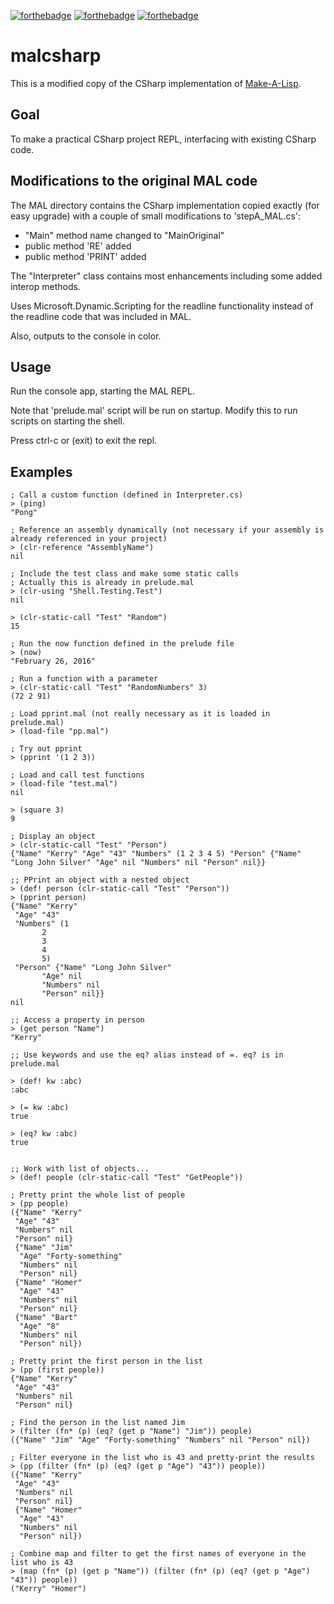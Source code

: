 [![forthebadge](http://forthebadge.com/images/badges/uses-badges.svg)](http://forthebadge.com)
[![forthebadge](http://forthebadge.com/images/badges/validated-html2.svg)](http://forthebadge.com)
[![forthebadge](http://forthebadge.com/images/badges/does-not-contain-treenuts.svg)](http://forthebadge.com)

malcsharp
=========

This is a modified copy of the CSharp implementation of [Make-A-Lisp](https://github.com/kanaka/mal).

Goal
----

To make a practical CSharp project REPL, interfacing with existing CSharp code.

Modifications to the original MAL code
--------------------------------------

The MAL directory contains the CSharp implementation copied exactly (for easy upgrade) with a couple of small modifications to 'stepA_MAL.cs':

-	"Main" method name changed to "MainOriginal"
-	public method 'RE' added
-	public method 'PRINT' added

The "Interpreter" class contains most enhancements including some added interop methods.

Uses Microsoft.Dynamic.Scripting for the readline functionality instead of the readline code that was included in MAL.

Also, outputs to the console in color.

Usage
-----

Run the console app, starting the MAL REPL.

Note that 'prelude.mal' script will be run on startup. Modify this to run scripts on starting the shell.

Press ctrl-c or (exit) to exit the repl.

Examples
--------

```
; Call a custom function (defined in Interpreter.cs)
> (ping)
"Pong"

; Reference an assembly dynamically (not necessary if your assembly is already referenced in your project)
> (clr-reference "AssemblyName")
nil

; Include the test class and make some static calls
; Actually this is already in prelude.mal
> (clr-using "Shell.Testing.Test")
nil

> (clr-static-call "Test" "Random")
15

; Run the now function defined in the prelude file
> (now)
"February 26, 2016"

; Run a function with a parameter
> (clr-static-call "Test" "RandomNumbers" 3)
(72 2 91)

; Load pprint.mal (not really necessary as it is loaded in prelude.mal)
> (load-file "pp.mal")

; Try out pprint
> (pprint '(1 2 3))

; Load and call test functions
> (load-file "test.mal")
nil

> (square 3)
9

; Display an object
> (clr-static-call "Test" "Person")
{"Name" "Kerry" "Age" "43" "Numbers" (1 2 3 4 5) "Person" {"Name" "Long John Silver" "Age" nil "Numbers" nil "Person" nil}}

;; PPrint an object with a nested object
> (def! person (clr-static-call "Test" "Person"))
> (pprint person)
{"Name" "Kerry"
 "Age" "43"
 "Numbers" (1
       2
       3
       4
       5)
 "Person" {"Name" "Long John Silver"
       "Age" nil
       "Numbers" nil
       "Person" nil}}
nil

;; Access a property in person
> (get person "Name")
"Kerry"

;; Use keywords and use the eq? alias instead of =. eq? is in prelude.mal

> (def! kw :abc)
:abc

> (= kw :abc)
true

> (eq? kw :abc)
true


;; Work with list of objects...
> (def! people (clr-static-call "Test" "GetPeople"))

; Pretty print the whole list of people
> (pp people)
({"Name" "Kerry"
 "Age" "43"
 "Numbers" nil
 "Person" nil}
 {"Name" "Jim"
  "Age" "Forty-something"
  "Numbers" nil
  "Person" nil}
 {"Name" "Homer"
  "Age" "43"
  "Numbers" nil
  "Person" nil}
 {"Name" "Bart"
  "Age" "8"
  "Numbers" nil
  "Person" nil})

; Pretty print the first person in the list
> (pp (first people))
{"Name" "Kerry"
 "Age" "43"
 "Numbers" nil
 "Person" nil}

; Find the person in the list named Jim
> (filter (fn* (p) (eq? (get p "Name") "Jim")) people)
({"Name" "Jim" "Age" "Forty-something" "Numbers" nil "Person" nil})

; Filter everyone in the list who is 43 and pretty-print the results
> (pp (filter (fn* (p) (eq? (get p "Age") "43")) people))
({"Name" "Kerry"
 "Age" "43"
 "Numbers" nil
 "Person" nil}
 {"Name" "Homer"
  "Age" "43"
  "Numbers" nil
  "Person" nil})

; Combine map and filter to get the first names of everyone in the list who is 43
> (map (fn* (p) (get p "Name")) (filter (fn* (p) (eq? (get p "Age") "43")) people))
("Kerry" "Homer")

```
